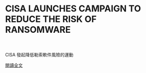 # CISA LAUNCHES CAMPAIGN TO REDUCE THE RISK OF RANSOMWARE

<!--more-->
<!--402-->
<br><br/>
CISA 發起降低勒索軟件風險的運動

[閱讀全文](https://www.cisa.gov/news/2021/01/21/cisa-launches-campaign-reduce-risk-ransomware)


